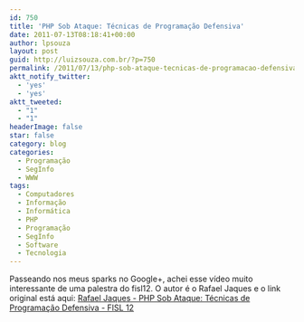 ```yaml
---
id: 750
title: 'PHP Sob Ataque: Técnicas de Programação Defensiva'
date: 2011-07-13T08:18:41+00:00
author: lpsouza
layout: post
guid: http://luizsouza.com.br/?p=750
permalink: /2011/07/13/php-sob-ataque-tecnicas-de-programacao-defensiva/
aktt_notify_twitter:
  - 'yes'
  - 'yes'
aktt_tweeted:
  - "1"
  - "1"
headerImage: false
star: false
category: blog
categories:
  - Programação
  - SegInfo
  - WWW
tags:
  - Computadores
  - Informação
  - Informática
  - PHP
  - Programação
  - SegInfo
  - Software
  - Tecnologia
---
```

Passeando nos meus sparks no Google+, achei esse vídeo muito interessante de uma palestra do fisl12. O autor é o Rafael Jaques e o link original está aqui: <a title="Rafael Jaques - PHP Sob Ataque: Técnicas de Programação Defensiva - FISL 12" href="http://vimeo.com/26059958" target="_blank">Rafael Jaques - PHP Sob Ataque: Técnicas de Programação Defensiva - FISL 12</a>
